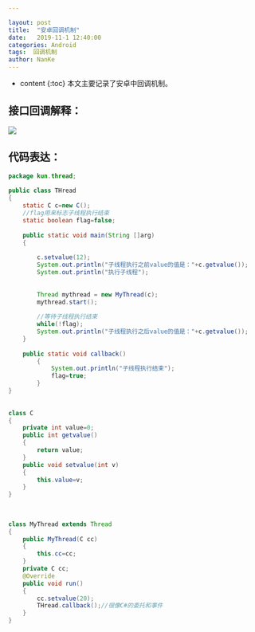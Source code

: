 ```yaml
---

layout: post
title:  "安卓回调机制"
date:   2019-11-1 12:40:00
categories: Android
tags:  回调机制
author: NanKe
---
```


* content
{:toc}
本文主要记录了安卓中回调机制。



## 接口回调解释：

![](https://zl.crazymen.cn/upload/%E6%8E%A5%E5%8F%A3%E5%9B%9E%E8%B0%83.jpg)



## 代码表达：

```java
package kun.thread;
 
public class THread 
{
	static C c=new C();
	//flag用来标志子线程执行结束
	static boolean flag=false;
	
	public static void main(String []arg)
	{	
		
		c.setvalue(12);
		System.out.println("子线程执行之前value的值是："+c.getvalue());	
		System.out.println("执行子线程");	
		
		
		Thread mythread = new MyThread(c);
		mythread.start();
		
		//等待子线程执行结束
		while(!flag);
		System.out.println("子线程执行之后value的值是："+c.getvalue());	
	}	
 
	public static void callback()
		{
			System.out.println("子线程执行结束");	
			flag=true;
		}
}
 
 
class C
{
	private int value=0;
	public int getvalue()
	{
		return value;
	}
	public void setvalue(int v)
	{
		this.value=v;
	}
}
 
 
 
class MyThread extends Thread
{
	public MyThread(C cc)
	{
		this.cc=cc;
	}
	private C cc;
	@Override
	public void run() 
	{
		cc.setvalue(20);			
		THread.callback();//很像C#的委托和事件
	}
}

```


